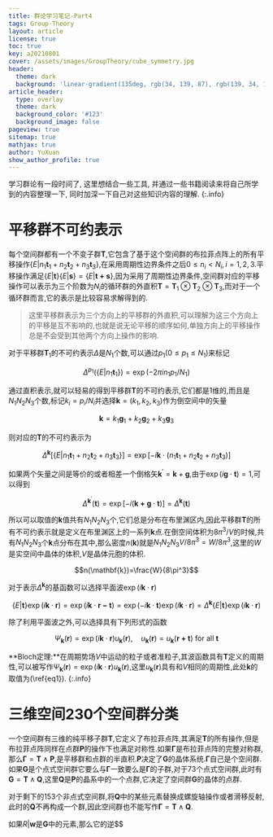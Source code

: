 ```yaml
---
title: 群论学习笔记-Part4
tags: Group-Theory
layout: article
license: true
toc: true
key: a20210801
cover: /assets/images/GroupTheory/cube_symmetry.jpg
header:
  theme: dark
  background: 'linear-gradient(135deg, rgb(34, 139, 87), rgb(139, 34, 139))'
article_header:
  type: overlay
  theme: dark
  background_color: '#123'
  background_image: false
pageview: true
sitemap: true
mathjax: true
author: YuXuan
show_author_profile: true
---
```

学习群论有一段时间了, 这里想结合一些工具, 并通过一些书籍阅读来将自己所学到的内容整理一下, 同时加深一下自己对这些知识内容的理解.
{:.info}
<!--more-->
# 平移群不可约表示
每个空间群都有一个不变子群$\mathbf{T}$,它包含了基于这个空间群的布拉菲点阵上的所有平移操作$\left\{E\rvert n_1\mathbf{t}_1+n_2\mathbf{t}_2+n_3\mathbf{t}_3\right\}$,在采用周期性边界条件之后$0\le n_i<N_i,i=1,2,3$.平移操作满足$\left\{E\rvert\mathbf{t}\right\}\left\{E\rvert\mathbf{s}\right\}=\left\{E\rvert\mathbf{t+s}\right\}$,因为采用了周期性边界条件,空间群对应的平移操作可以表示为三个阶数为$N_i$的循环群的外直积$\mathbf{T}=\mathbf{T}_1\otimes\mathbf{T}_2\otimes\mathbf{T}_3$,而对于一个循环群而言,它的表示是比较容易求解得到的.

> 这里平移群表示为三个方向上的平移群的外直积,可以理解为这三个方向上的平移是互不影响的,也就是说无论平移的顺序如何,单独方向上的平移操作总是不会受到其他两个方向上操作的影响.

对于平移群$\mathbf{T}_1$的不可约表示$\Delta$是$N_1$个数,可以通过$p_1(0\leq p_1\leq N_1)$来标记

$$\Delta^{p_1}(\{E\rvert n_1\mathbf{t}_1\})=\exp(-2\pi in_1p_1/N_1)$$

通过直积表示,就可以轻易的得到平移群$\mathbf{T}$的不可约表示,它们都是1维的,而且是$N_1N_2N_3$个数,标记$k_i=p_i/N_i$并选择$\mathbf{k}=(k_1,k_2,k_3)$作为倒空间中的矢量

$$\mathbf{k}=k_1\mathbf{g}_1+k_2\mathbf{g}_2+k_3\mathbf{g}_3\label{eq1}$$

则对应的$\mathbf{T}$的不可约表示为

$$\Delta^\mathbf{k}[\{E\rvert n_1\mathbf{t}_1+n_2\mathbf{t}_2+n_3\mathbf{t}_3\}]=\exp[-i\mathbf{k}\cdot(n_1\mathbf{t}_1+n_2\mathbf{t}_2+n_3\mathbf{t}_3)]$$

如果两个矢量之间是等价的或者相差一个倒格矢$\mathbf{k}^{'}=\mathbf{k}+\mathbf{g}$,由于$\exp(i\mathbf{g}\cdot\mathbf{t})=1$,可以得到

$$\Delta^{\mathbf{k}^{'}}(\mathbf{t})=\exp[-i(\mathbf{k+g}\cdot\mathbf{t})]=\Delta^\mathbf{k}(\mathbf{t})$$

所以可以取值的$\mathbf{k}$值共有$N_1N_2N_3$个,它们总是分布在布里渊区内,因此平移群$\mathbf{T}$的所有不可约表示就是定义在布里渊区上的一系列$\mathbf{k}$点.在倒空间体积为$8\pi^3/V$的时候,共有$N_1N_2N_3$个$\mathbf{k}$点分布在其中,那么密度$n(\mathbf{k})$就是$N_1N_2N_3V/8\pi^3=W/8\pi^3$,这里的$W$是实空间中晶体的体积,$V$是晶体元胞的体积.

$$n(\mathbf{k})=\frac{W}{8\pi^3}$$

对于表示$\Delta^\mathbf{k}$的基函数可以选择平面波$\exp(i\mathbf{k}\cdot\mathbf{r})$

$$\begin{equation}\{E\rvert\mathbf{t}\}\exp(i\mathbf{k}\cdot\mathbf{r})=\exp(i\mathbf{k}\cdot\mathbf{r-t})=\exp(-i\mathbf{k}\cdot\mathbf{t})\exp(i\mathbf{k}\cdot\mathbf{r})=\Delta^\mathbf{k}\{E\rvert\mathbf{t}\}\exp(i\mathbf{k}\cdot\mathbf{r})\end{equation}$$

除了利用平面波之外,可以选择具有下列形式的函数

$$\Psi_\mathbf{k}(\mathbf{r})=\exp(i\mathbf{k}\cdot\mathbf{r})u_\mathbf{k}(\mathbf{r}),\quad u_\mathbf{k}(\mathbf{r})=u_\mathbf{k}(\mathbf{r+t})\text{ for all }\mathbf{t}$$

**Bloch定理:**在周期势场$V$中运动的粒子或者准粒子,其波函数具有$\mathbf{T}$定义的周期性,可以被写作$\Psi_\mathbf{k}(\mathbf{r})=\exp(i\mathbf{k}\cdot\mathbf{r})u_\mathbf{k}(\mathbf{r})$,这里$u_\mathbf{k}(\mathbf{r})$具有和$V$相同的周期性,此处$\mathbf{k}$的取值为(\ref{eq1}).
{:.info}

# 三维空间230个空间群分类
一个空间群有三维的纯平移子群$\mathbf{T}$,它定义了布拉菲点阵,其满足$\mathbf{T}$的所有操作,但是布拉菲点阵同样在点群$\mathbf{P}$的操作下也满足对称性.如果$\mathbf{\Gamma}$是布拉菲点阵的完整对称群,那么$\mathbf{\Gamma}=\mathbf{T}\wedge\mathbf{P}$,是平移群和点群的半直积.$\mathbf{P}$决定了$\mathbf{G}$的晶体系统.$\mathbf{\Gamma}$自己是个空间群.如果$\mathbf{G}$是个点式空间群它要么与$\mathbf{\Gamma}$一致要么是$\mathbf{\Gamma}$的子群,对于73个点式空间群,此时有$\mathbf{G}=\mathbf{T}\wedge\mathbf{Q}$,这里$\mathbf{Q}$是$\mathbf{P}$的晶系中的一个点群,它决定了空间群$\mathbf{G}$的晶体的点群.

对于剩下的153个非点式空间群,将$\mathbf{Q}$中的某些元素替换成螺旋轴操作或者滑移反射,此时的$\mathbf{Q}$不再构成一个群,因此空间群也不能写作$\mathbf{\Gamma}=\mathbf{T}\wedge\mathbf{Q}$.

如果${R\rvert\mathbf{w}}$是$\mathbf{G}$中的元素,那么它的逆$$